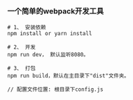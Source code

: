 ### 一个简单的webpack开发工具

```
# 1、 安装依赖
npm install or yarn install

# 2、 开发
npm run dev， 默认监听8080。

# 3、 打包
npm run build，默认在主目录下"dist"文件夹。

// 配置文件位置: 根目录下config.js
```
